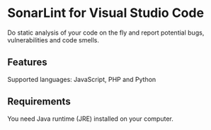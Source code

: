 # SonarLint for Visual Studio Code

Do static analysis of your code on the fly and report potential bugs, vulnerabilities and code smells.

## Features

Supported languages: JavaScript, PHP and Python

## Requirements

You need Java runtime (JRE) installed on your computer.
